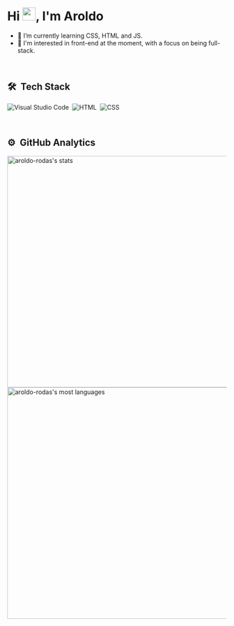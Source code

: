 <h1 align="left">Hi <img src="https://raw.githubusercontent.com/kaueMarques/kaueMarques/master/hi.gif" height="30px">, I'm Aroldo</h1>

- 🌱 I’m currently learning CSS, HTML and JS.
- 💬 I'm interested in front-end at the moment, with a focus on being full-stack.

<br>

## 🛠 &nbsp;Tech Stack
![Visual Studio Code](https://img.shields.io/badge/-Visual%20Studio%20Code-05122A?style=flat&logo=visual-studio-code&logoColor=007ACC)&nbsp;
![HTML](https://img.shields.io/badge/-HTML-05122A?style=flat&logo=HTML5)&nbsp;
![CSS](https://img.shields.io/badge/-CSS-05122A?style=flat&logo=CSS3&logoColor=1572B6)&nbsp;

<br>

## ⚙️ &nbsp;GitHub Analytics

<p align="left">
<img width="530em" src="https://github-readme-stats.vercel.app/api?username=aroldo-rodas&show_icons=true&theme=vision-friendly-dark" alt="aroldo-rodas's stats"/>
<img width="530em" src="https://github-readme-stats.vercel.app/api/top-langs/?username=aroldo-rodas&layout=compact&theme=vision-friendly-dark" alt="aroldo-rodas's most languages"/>
</p>
<!--
**aroldo-rodas/aroldo-rodas** is a ✨ _special_ ✨ repository because its `README.md` (this file) appears on your GitHub profile.

Here are some ideas to get you started:

- 🔭 I’m currently working on ...
- 🌱 I’m currently learning ...
- 👯 I’m looking to collaborate on ...
- 🤔 I’m looking for help with ...
- 💬 Ask me about ...
- 📫 How to reach me: ...
- 😄 Pronouns: ...
- ⚡ Fun fact: ...
-->
